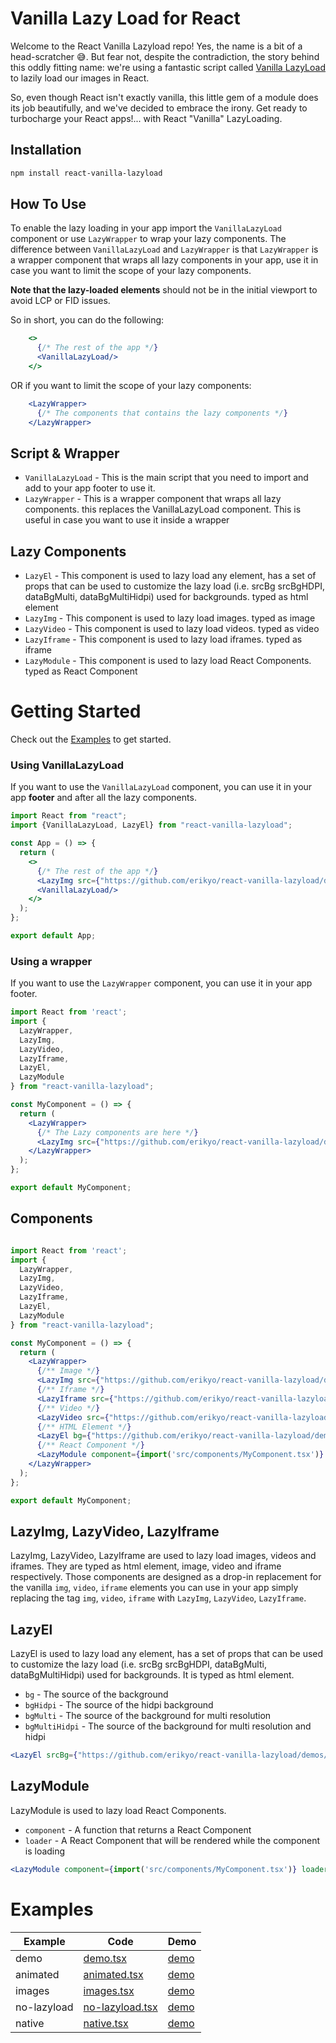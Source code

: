 # Vanilla Lazy Load for React

Welcome to the React Vanilla Lazyload repo!
Yes, the name is a bit of a head-scratcher 😅.
But fear not, despite the contradiction, the story behind this oddly fitting name: we're using a fantastic script called [Vanilla LazyLoad](https://github.com/verlok/vanilla-lazyload) to lazily load our images in React.

So, even though React isn't exactly vanilla, this little gem of a module does its job beautifully, and we've decided to embrace the irony.
Get ready to turbocharge your React apps!... with React "Vanilla" LazyLoading.

## Installation

```bash
npm install react-vanilla-lazyload
```

## How To Use

To enable the lazy loading in your app import the `VanillaLazyLoad` component or use `LazyWrapper` to wrap your lazy components.
The difference between `VanillaLazyLoad` and `LazyWrapper` is that `LazyWrapper` is a wrapper component that wraps all lazy components in your app, use it in case you want to limit the scope of your lazy components.

**Note that the lazy-loaded elements** should not be in the initial viewport to avoid LCP or FID issues.

So in short, you can do the following:

```jsx
    <>
      {/* The rest of the app */}
      <VanillaLazyLoad/>
    </>
```

OR if you want to limit the scope of your lazy components:

```jsx
    <LazyWrapper>
      {/* The components that contains the lazy components */} 
    </LazyWrapper>
```

## Script & Wrapper

- `VanillaLazyLoad` - This is the main script that you need to import and add to your app footer to use it.
- `LazyWrapper` - This is a wrapper component that wraps all lazy components. this replaces the VanillaLazyLoad component. This is useful in case you want to use it inside a wrapper

## Lazy Components

- `LazyEl` - This component is used to lazy load any element, has a set of props that can be used to customize the lazy load (i.e. srcBg srcBgHDPI, dataBgMulti, dataBgMultiHidpi) used for backgrounds. typed as html element
- `LazyImg` - This component is used to lazy load images. typed as image
- `LazyVideo` - This component is used to lazy load videos. typed as video
- `LazyIframe` - This component is used to lazy load iframes. typed as iframe
- `LazyModule` - This component is used to lazy load React Components. typed as React Component

# Getting Started

Check out the [Examples](https://erikyo.github.io/react-vanilla-lazyload) to get started.

### Using VanillaLazyLoad

If you want to use the `VanillaLazyLoad` component, you can use it in your app **footer** and after all the lazy components.

```jsx
import React from "react";
import {VanillaLazyLoad, LazyEl} from "react-vanilla-lazyload";

const App = () => {
  return (
    <>
      {/* The rest of the app */}
      <LazyImg src={"https://github.com/erikyo/react-vanilla-lazyload/demos/images/440x560-01.webp"} width={440} height={560}/>
      <VanillaLazyLoad/>
    </>
  );
};

export default App;
```

### Using a wrapper

If you want to use the `LazyWrapper` component, you can use it in your app footer.

```jsx
import React from 'react';
import {
  LazyWrapper,
  LazyImg,
  LazyVideo,
  LazyIframe,
  LazyEl,
  LazyModule
} from "react-vanilla-lazyload";

const MyComponent = () => {
  return (
    <LazyWrapper>
      {/* The Lazy components are here */}
      <LazyImg src={"https://github.com/erikyo/react-vanilla-lazyload/demos/images/440x560-01.webp"} width={440} height={560}/>
    </LazyWrapper>
  );
};

export default MyComponent;
```

## Components

```jsx

import React from 'react';
import {
  LazyWrapper,
  LazyImg,
  LazyVideo,
  LazyIframe,
  LazyEl,
  LazyModule
} from "react-vanilla-lazyload";

const MyComponent = () => {
  return (
    <LazyWrapper>
      {/** Image */}
      <LazyImg src={"https://github.com/erikyo/react-vanilla-lazyload/demos/images/440x560-01.webp"} width={440} height={560}/>
      {/** Iframe */}
      <LazyIframe src={"https://github.com/erikyo/react-vanilla-lazyload/demos/iframes/i01.html"}/>
      {/** Video */}
      <LazyVideo src={"https://github.com/erikyo/react-vanilla-lazyload/demos/videos/1920x1080-01.mp4"} poster={"https://github.com/erikyo/react-vanilla-lazyload/demos/images/440x560-01.webp"}/>
      {/** HTML Element */}
      <LazyEl bg={"https://github.com/erikyo/react-vanilla-lazyload/demos/images/440x560-01.webp"}/>
      {/** React Component */}
      <LazyModule component={import('src/components/MyComponent.tsx')} loader={<Loading/>}/>
    </LazyWrapper>
  );
};

export default MyComponent;
```

## LazyImg, LazyVideo, LazyIframe

LazyImg, LazyVideo, LazyIframe are used to lazy load images, videos and iframes. They are typed as html element, image, video and iframe respectively.
Those components are designed as a drop-in replacement for the vanilla `img`, `video`, `iframe` elements you can use in your app simply replacing the tag `img`, `video`, `iframe` with `LazyImg`, `LazyVideo`, `LazyIframe`. 

## LazyEl

LazyEl is used to lazy load any element, has a set of props that can be used to customize the lazy load (i.e. srcBg srcBgHDPI, dataBgMulti, dataBgMultiHidpi) used for backgrounds.
It is typed as html element.

- `bg` - The source of the background
- `bgHidpi` - The source of the hidpi background
- `bgMulti` - The source of the background for multi resolution
- `bgMultiHidpi` - The source of the background for multi resolution and hidpi

```jsx
<LazyEl srcBg={"https://github.com/erikyo/react-vanilla-lazyload/demos/images/440x560-01.webp"}/>
```

## LazyModule

LazyModule is used to lazy load React Components.

- `component` - A function that returns a React Component
- `loader` - A React Component that will be rendered while the component is loading

```jsx
<LazyModule component={import('src/components/MyComponent.tsx')} loader={<Loading/>}/>
```

# Examples

| Example     | Code                                                                                                              | Demo                                                                 |
|-------------|-------------------------------------------------------------------------------------------------------------------|----------------------------------------------------------------------|
| demo        | [demo.tsx](https://github.com/erikyo/react-vanilla-lazyload/blob/master/example/src/demos/demo.tsx)               | [demo](https://erikyo.github.io/react-vanilla-lazyload/)             |
| animated    | [animated.tsx](https://github.com/erikyo/react-vanilla-lazyload/blob/master/example/src/demos/animated.tsx)       | [demo](https://erikyo.github.io/react-vanilla-lazyload/#animated)    |
| images      | [images.tsx](https://github.com/erikyo/react-vanilla-lazyload/blob/master/example/src/demos/images.tsx)           | [demo](https://erikyo.github.io/react-vanilla-lazyload/#images)      |
| no-lazyload | [no-lazyload.tsx](https://github.com/erikyo/react-vanilla-lazyload/blob/master/example/src/demos/no-lazyload.tsx) | [demo](https://erikyo.github.io/react-vanilla-lazyload/#no-lazyload) |
| native      | [native.tsx](https://github.com/erikyo/react-vanilla-lazyload/blob/master/example/src/demos/native.tsx)           | [demo](https://erikyo.github.io/react-vanilla-lazyload/#native)      |
